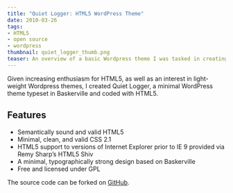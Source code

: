 ```yaml
---
title: "Quiet Logger: HTML5 WordPress Theme"
date: 2010-03-26
tags:
- HTML5
- open source
- wordpress
thumbnail: quiet_logger_thumb.png
teaser: An overview of a basic Wordpress theme I was tasked in creating.
---
```


Given increasing enthusiasm for HTML5, as well as an interest in light-weight Wordpress themes, I created Quiet Logger, a minimal WordPress theme typeset in Baskerville and coded with HTML5.

## Features

* Semantically sound and valid HTML5
* Minimal, clean, and valid CSS 2.1
* HTML5 support to versions of Internet Explorer prior to IE 9 provided via Remy Sharp’s HTML5 Shiv
* A minimal, typographically strong design based on Baskerville
* Free and licensed under GPL

The source code can be forked on [GitHub](http://github.com/mdb/QuietLogger).
